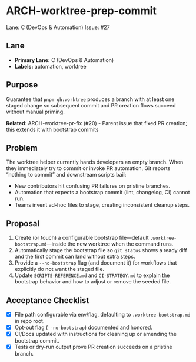 # ARCH-worktree-prep-commit

Lane: C (DevOps & Automation)
Issue: #27

## Lane

- **Primary Lane:** C (DevOps & Automation)
- **Labels:** automation, worktree

## Purpose

Guarantee that `pnpm gh:worktree` produces a branch with at least one staged change so subsequent commit and PR creation flows succeed without manual priming.

**Related**: ARCH-worktree-pr-fix (#20) - Parent issue that fixed PR creation; this extends it with bootstrap commits

## Problem

The worktree helper currently hands developers an empty branch. When they immediately try to commit or invoke PR automation, Git reports “nothing to commit” and downstream scripts bail:

- New contributors hit confusing PR failures on pristine branches.
- Automation that expects a bootstrap commit (lint, changelog, CI) cannot run.
- Teams invent ad-hoc files to stage, creating inconsistent cleanup steps.

## Proposal

1. Create (or touch) a configurable bootstrap file—default `.worktree-bootstrap.md`—inside the new worktree when the command runs.
2. Automatically stage the bootstrap file so `git status` shows a ready diff and the first commit can land without extra steps.
3. Provide a `--no-bootstrap` flag (and document it) for workflows that explicitly do not want the staged file.
4. Update `SCRIPTS-REFERENCE.md` and `CI-STRATEGY.md` to explain the bootstrap behavior and how to adjust or remove the seeded file.

## Acceptance Checklist

- [x] File path configurable via env/flag, defaulting to `.worktree-bootstrap.md` in repo root.
- [x] Opt-out flag (`--no-bootstrap`) documented and honored.
- [x] CI/Docs updated with instructions for cleaning up or amending the bootstrap commit.
- [x] Tests or dry-run output prove PR creation succeeds on a pristine branch.
